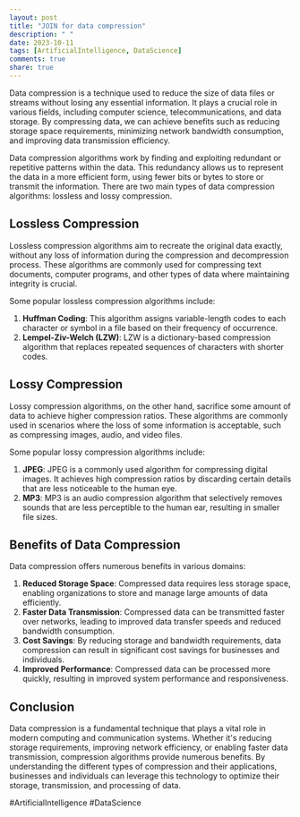 ```yaml
---
layout: post
title: "JOIN for data compression"
description: " "
date: 2023-10-11
tags: [ArtificialIntelligence, DataScience]
comments: true
share: true
---
```


Data compression is a technique used to reduce the size of data files or streams without losing any essential information. It plays a crucial role in various fields, including computer science, telecommunications, and data storage. By compressing data, we can achieve benefits such as reducing storage space requirements, minimizing network bandwidth consumption, and improving data transmission efficiency.

Data compression algorithms work by finding and exploiting redundant or repetitive patterns within the data. This redundancy allows us to represent the data in a more efficient form, using fewer bits or bytes to store or transmit the information. There are two main types of data compression algorithms: lossless and lossy compression.

## Lossless Compression

Lossless compression algorithms aim to recreate the original data exactly, without any loss of information during the compression and decompression process. These algorithms are commonly used for compressing text documents, computer programs, and other types of data where maintaining integrity is crucial.

Some popular lossless compression algorithms include:

1. **Huffman Coding**: This algorithm assigns variable-length codes to each character or symbol in a file based on their frequency of occurrence.
2. **Lempel-Ziv-Welch (LZW)**: LZW is a dictionary-based compression algorithm that replaces repeated sequences of characters with shorter codes.

## Lossy Compression

Lossy compression algorithms, on the other hand, sacrifice some amount of data to achieve higher compression ratios. These algorithms are commonly used in scenarios where the loss of some information is acceptable, such as compressing images, audio, and video files.

Some popular lossy compression algorithms include:

1. **JPEG**: JPEG is a commonly used algorithm for compressing digital images. It achieves high compression ratios by discarding certain details that are less noticeable to the human eye.
2. **MP3**: MP3 is an audio compression algorithm that selectively removes sounds that are less perceptible to the human ear, resulting in smaller file sizes.

## Benefits of Data Compression

Data compression offers numerous benefits in various domains:

1. **Reduced Storage Space**: Compressed data requires less storage space, enabling organizations to store and manage large amounts of data efficiently.
2. **Faster Data Transmission**: Compressed data can be transmitted faster over networks, leading to improved data transfer speeds and reduced bandwidth consumption.
3. **Cost Savings**: By reducing storage and bandwidth requirements, data compression can result in significant cost savings for businesses and individuals.
4. **Improved Performance**: Compressed data can be processed more quickly, resulting in improved system performance and responsiveness.

## Conclusion

Data compression is a fundamental technique that plays a vital role in modern computing and communication systems. Whether it's reducing storage requirements, improving network efficiency, or enabling faster data transmission, compression algorithms provide numerous benefits. By understanding the different types of compression and their applications, businesses and individuals can leverage this technology to optimize their storage, transmission, and processing of data.

#ArtificialIntelligence #DataScience